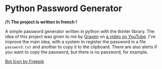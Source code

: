# Python Password Generator
**__/!\\ The project is written in french !__**


A simple password generator written in python with the tkinter library. The idea of this project was given to me by [Graven](https://www.youtube.com/user/Gravenilvectuto) on [a video on YouTube](https://youtu.be/N4M4W7JPOL4). I've improve the main idea, with a system to register the password in a file `password.txt` and another to copy it to the clipboard. There are also alerts if you want to copy the password, but there is no password, for example.


<a href="https://www.freepik.com/icon/bot_3135458">Bot Icon by Freepik</a>
